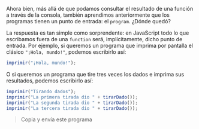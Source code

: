 Ahora bien, más allá de que podamos consultar el resultado de una función a través de la consola, también aprendimos anteriormente que los programas tienen un punto de entrada: el `program`. ¿Dónde quedó?

La respuesta es tan simple como sorprendente: en JavaScript todo lo que escribamos fuera de una `function` será, implícitamente, dicho punto de entrada. Por ejemplo, si queremos un programa que imprima por pantalla el clásico `"¡Hola, mundo!"`, podemos escribirlo así:

```javascript
imprimir("¡Hola, mundo!");
```

O si queremos un programa que tire tres veces los dados e imprima sus resultados, podemos escribirlo así:

```javascript
imprimir("Tirando dados");
imprimir("La primera tirada dio " + tirarDado());
imprimir("La segunda tirada dio " + tirarDado());
imprimir("La tercera tirada dio " + tirarDado());
```

> Copia y envía este programa


